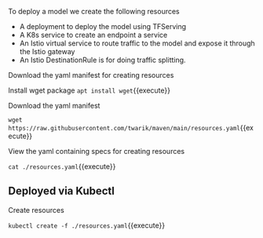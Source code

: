 To deploy a model we create the following resources
- A deployment to deploy the model using TFServing
- A K8s service to create an endpoint a service
- An Istio virtual service to route traffic to the model and expose it through the Istio gateway
- An Istio DestinationRule is for doing traffic splitting.

<!-- `git clone https://github.com/twarik/katacoda-scenarios.git`{{execute}}

`cat ./katacoda-scenarios/resources.yaml`{{execute}}

## Deployed via Kubectl

Create resources

`microk8s kubectl create -f ./katacoda-scenarios/resources.yaml`{{execute}} -->

Download the yaml manifest for creating resources

Install wget package
`apt install wget`{{execute}}

Download the yaml manifest

`wget https://raw.githubusercontent.com/twarik/maven/main/resources.yaml`{{execute}}

View the yaml containing specs for creating resources

`cat ./resources.yaml`{{execute}}

## Deployed via Kubectl

Create resources

<!-- `microk8s kubectl create -f ./resources.yaml`{{execute}} -->
`kubectl create -f ./resources.yaml`{{execute}}
